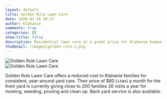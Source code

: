 ```yaml
---
layout: default
title: Golden Rule Lawn Care
date: 2020-01-26 20:27
author: Klahanie
comments: true
categories: []
show-title: false
description: Residential lawn care at a great price for Klahanie homeowners. 
thumbnail: /images/golden-rule-1.png
---
```

<div id="carousel" class="carousel slide" data-ride="carousel">
  <div class="carousel-inner">
    <div class="carousel-item active">
      <img class="d-block w-100" src="{{site.url}}/images/golden-rule-1.png" alt="Golden Rule Lawn Care">
    </div>
    <div class="carousel-item">
      <img class="d-block w-100" src="{{site.url}}/images/golden-rule-2.png" alt="Golden Rule Lawn Care">
    </div>
</div>

Golden Rule Lawn Care offers a reduced cost to Klahanie families for consistent, year-around yard care. Their price of $80 (+tax) a month for the front yard is currently giving close to 200 families 26 visits a year for mowing, weeding, pruning and clean up. Back yard service is also available.